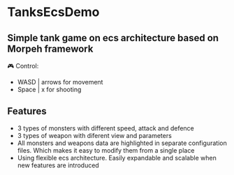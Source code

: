 # TanksEcsDemo
## Simple tank game on ecs architecture based on Morpeh framework

🎮 Сontrol:
- WASD | arrows for movement
- Space | x for shooting

##  Features
- 3 types of monsters with different speed, attack and defence
- 3 types of weapon with diferent view and parameters
- All monsters and weapons data are highlighted in separate configuration files. Which makes it easy to modify them from a single place
- Using flexible eсs architecture. Easily expandable and scalable when new features are introduced 
